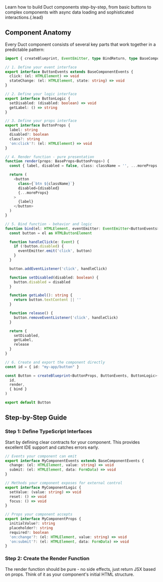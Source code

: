 Learn how to build Duct components step-by-step, from basic buttons to complex components with async data loading and sophisticated interactions.{.lead}

## Component Anatomy

Every Duct component consists of several key parts that work together in a predictable pattern:

~~~typescript
import { createBlueprint, EventEmitter, type BindReturn, type BaseComponentEvents, type BaseProps } from "@duct-ui/core/blueprint"

// 1. Define your event interface
export interface ButtonEvents extends BaseComponentEvents {
  click: (el: HTMLElement) => void
  stateChange: (el: HTMLElement, state: string) => void
}

// 2. Define your logic interface
export interface ButtonLogic {
  setDisabled: (disabled: boolean) => void
  getLabel: () => string
}

// 3. Define your props interface
export interface ButtonProps {
  label: string
  disabled?: boolean
  class?: string
  'on:click'?: (el: HTMLElement) => void
}

// 4. Render function - pure presentation
function render(props: BaseProps<ButtonProps>) {
  const { label, disabled = false, class: className = '', ...moreProps } = props

  return (
    <button
      class={`btn ${className}`}
      disabled={disabled}
      {...moreProps}
    >
      {label}
    </button>
  )
}

// 5. Bind function - behavior and logic
function bind(el: HTMLElement, eventEmitter: EventEmitter<ButtonEvents>, props: any): BindReturn<ButtonLogic> {
  const button = el as HTMLButtonElement

  function handleClick(e: Event) {
    if (!button.disabled) {
      eventEmitter.emit('click', button)
    }
  }

  button.addEventListener('click', handleClick)

  function setDisabled(disabled: boolean) {
    button.disabled = disabled
  }

  function getLabel(): string {
    return button.textContent || ''
  }

  function release() {
    button.removeEventListener('click', handleClick)
  }

  return {
    setDisabled,
    getLabel,
    release
  }
}

// 6. Create and export the component directly
const id = { id: "my-app/button" }

const Button = createBlueprint<ButtonProps, ButtonEvents, ButtonLogic>(
  id,
  render,
  { bind }
)

export default Button
~~~

## Step-by-Step Guide

### Step 1: Define TypeScript Interfaces

Start by defining clear contracts for your component. This provides excellent IDE support and catches errors early.

~~~typescript
// Events your component can emit
export interface MyComponentEvents extends BaseComponentEvents {
  change: (el: HTMLElement, value: string) => void
  submit: (el: HTMLElement, data: FormData) => void
}

// Methods your component exposes for external control
export interface MyComponentLogic {
  setValue: (value: string) => void
  reset: () => void
  focus: () => void
}

// Props your component accepts
export interface MyComponentProps {
  initialValue?: string
  placeholder?: string
  required?: boolean
  'on:change'?: (el: HTMLElement, value: string) => void
  'on:submit'?: (el: HTMLElement, data: FormData) => void
}
~~~

### Step 2: Create the Render Function

The render function should be pure - no side effects, just return JSX based on props.
Think of it as your component's initial HTML structure.